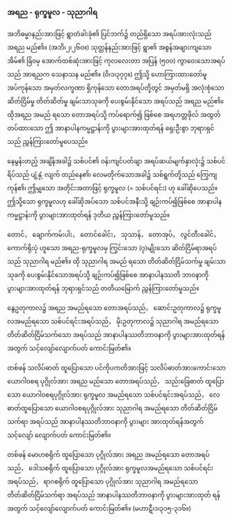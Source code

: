 ### အရည - ရုက္ခမူလ - သုညာဂါရ

အဘိဓမ္မာနည်းအားဖြင့် ရွာတံခါးခုံ၏ ပြင်ဘက်၌ တည်ရှိသော အရပ်အားလုံးသည် အရည မည်၏။ (အဘိ၊၂၊၂၆၀။) 
သုတ္တန်နည်းအားဖြင့် ရွာ၏ အစွန်အဖျားကျသော အိမ်၏ ခြံ၀မှ အောက်ထစ်ဆုံးအားဖြင့် ကုလလေးတာ အပြန် (၅၀၀) ကွာဝေးသောအရပ်သည် အာရညက သေနာသန မည်၏။ (ဝိ၊၁၊၃၇၇။) 
ဤသို့ ဟောကြားထားတော်မူအပ်ကုန်သော အမှတ်လက္ခဏာ ရှိကုန်သော တောအရပ်တို့တွင် အမှတ်မရှိ အလုံးစုံသော ဆိတ်ငြိမ်မှု တိတ်ဆိတ်မှု ချမ်းသာသုခကို ပေးစွမ်းနိုင်သော အရပ်သည် အရည မည်၏။ 
ထိုအရည အမည် ရသော တောအရပ်သို့ ကပ်ရောက်၍ ဖြစ်စေ အရဟတ္တဖိုလ် အထွတ်တပ်ထားသော ဤ အာနာပါနကမ္မဋ္ဌာန်းကို ပွားများအားထုတ်ရန် ရှေးဦးစွာ ဘုရားရှင်သည် ညွှန်ကြားတော်မူပေသည်။

နေမွန်းတည့် အချိန်အခါ၌ သစ်ပင်၏ ဝန်းကျင်ပတ်ချာ အရပ်ဆယ်မျက်နှာလုံး၌ သစ်ပင်ရိပ်သည် ပျံ့နှံ့ လျက် တည်နေ၏၊ လေမတိုက်သောအခါ၌ သစ်ရွက်တို့သည် ကြွေကျကုန်၏၊ ဤမျှသော အတိုင်းအတာဖြင့် ရုက္ခမူလ (= သစ်ပင်ရင်း) ဟု ခေါ်ဆိုပေသည်။ 
ဤသို့သော ရုက္ခမူလဟု ခေါ်ဆိုအပ်သော သစ်ပင်အနီးသို့ ချဉ်းကပ်၍ဖြစ်စေ အာနာပါနကမ္မဋ္ဌာန်းကို ပွားများအားထုတ်ရန် ဒုတိယ ညွှန်ကြားတော်မူသည်။

တောင်， ချောက်ကမ်းပါး， တောင်ခေါင်း， သုသာန်， တောအုပ်， လွင်တီးခေါင်， ကောက်ရိုးပုံ ဟူသော အရည-ရုက္ခမူလမှ ကြွင်းသော (၇)မျိုးသော ဆိတ်ငြိမ်ရာအရပ်သည် သုညာဂါရ မည်၏။ 
ထို သုညာဂါရ အမည် ရသော တိတ်ဆိတ်ငြိမ်သက်မှု ချမ်းသာသုခကို ပေးစွမ်းနိုင်သောအရပ်သို့ ချဉ်းကပ်၍ဖြစ်စေ အာနာပါနဿတိ ဘာ၀နာကို ပွားများအားထုတ်ရန် ဘုရားရှင်သည် တတိယမြောက် ညွှန်ကြားတော်မူသည်။

နွေဥတုကာလ၌ အရည အမည်ရသော တောအရပ်သည်， ဆောင်းဥတုကာလ၌ ရုက္ခမူလအမည်ရသော သစ်ပင်ရင်းအရပ်သည်， မိုးဥတုကာလ၌ သုညာဂါရ အမည်ရသော တိတ်ဆိတ်ငြိမ်သက်သော အရပ်သည် အာနာပါနဿတိဘာ၀နာကို ပွားများအားထုတ်ရန်အတွက် သင့်လျော်လျောက်ပတ် ကောင်းမြတ်၏။

တစ်ဖန် သလိပ်ဓာတ် ထူပြောသော ပင်ကိုပကတိအားဖြင့် သလိပ်ဓာတ်အားကောင်းသော ယောဂါ၀စရ ပုဂ္ဂိုလ်အား အရည မည်သော တောအရပ်သည်， သည်းခြေဓာတ် ထူပြောသော ယောဂါ၀စရပုဂ္ဂိုလ်အား ရုက္ခမူလ အမည်ရသော သစ်ပင်ရင်းအရပ်သည်， လေဓာတ်ထူပြောသော ယောဂါ၀စရပုဂ္ဂိုလ်အား သုညာဂါရ အမည်ရသော တိတ်ဆိတ်ငြိမ်သက်ရာ အရပ်သည် အာနာပါနဿတိဘာ၀နာကို ပွားများ အားထုတ်ရန်အတွက် သင့်လျော် လျောက်ပတ် ကောင်းမြတ်၏။

တစ်ဖန် မောဟစရိုက် ထူပြောသော ပုဂ္ဂိုလ်အား အရည အမည်ရသော တောအရပ်သည်， ဒေါသစရိုက် ထူပြောသော ပုဂ္ဂိုလ်အား ရုက္ခမူလအမည်ရသော သစ်ပင်ရင်းအရပ်သည်， ရာဂစရိုက် ထူပြောသော ပုဂ္ဂိုလ်အား သုညာဂါရ အမည်ရသော တိတ်ဆိတ်ငြိမ်သက်ရာ အရပ်သည် အာနာပါနဿတိဘာ၀နာကို ပွားများအားထုတ် ရန်အတွက် သင့်လျော်လျောက်ပတ် ကောင်းမြတ်၏။ (မဟာဋီ၊၁၊၃၁၅-၃၁၆။)